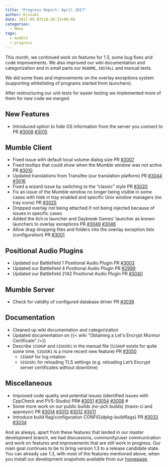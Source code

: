 ```yaml
---
title: "Progress Report: April 2017"
author: Kissaki
date: 2017-05-03T10:36:33+00:00
categories:
  - News
tags:
  - mumble
  - progress
---
```


This month, we continued work on features for 1.3, some bug fixes and code improvements. We also improved our wiki
documentation and categorization and in small parts our `README`, `INSTALL` and manual texts.<!--more-->

We did some fixes and improvements on the overlay exceptions system (supporting whitelisting of programs started from
launchers).

After restructuring our unit tests for easier testing we implemented more of them for new code we merged.

## New Features

- Introduced option to hide OS information from the server you connect to PR [#3009][1] [#3015][2]

## Mumble Client

- Fixed issue with default local volume dialog size PR [#3007][3]
- Fixed tooltips that could show when the Mumble window was not active PR [#3010][4]
- Updated translations from Transifex (our translation platform) PR [#3044][5] [#3016][6]
- Fixed a wizard issue by switching to the &#8220;classic&#8221; style PR [#3020][7]
- Fix an issue of the Mumble window no longer being visible in some cases with hide in tray enabled and specific Unix
  window managers (no tray icons) PR [#3025][8]
- Dropped overlay not being attached if not being injected because of issues in specific cases
- Added the itch.io launcher and Daybreak Games&#8217; launcher as known launchers to overlay exceptions PR [#3049][9]
  [#3046][10]
- Allow drag-dropping files and folders into the overlay exception lists (configuration) PR [#3001][11]

## Positional Audio Plugins

- Updated our Battlefield 1 Positional Audio Plugin PR [#3003][12]
- Updated our Battlefield 4 Positional Audio Plugin PR [#2999][13]
- Updated our Battlefield 2142 Positional Audio Plugin PR [#3040][14]

## Mumble Server

- Check for validity of configured database driver PR [#3039][15]

## Documentation

- Cleaned up wiki documentation and categorization
- Updated documentation on {{< wiki "Obtaining a Let's Encrypt Murmur Certificate" />}}
- Describe `SIGHUP` and `SIGUSR1` in the manual file (`SIGHUP` exists for quite some time, `SIGUSR1` is a more recent
  new feature) PR [#3050][17]
  - `SIGHUP` for log rotation
  - `SIGUSR1` for reloading TLS settings (e.g. reloading Let&#8217;s Encrypt server certificates without downtime)

## Miscellaneous

- Improved code quality and potential issues (identified issues with CppCheck and PVS-Studio) PR# [#3051][18]
  [#3054][19] [#3008][20] #
- Some more work on our public builds (no-pch builds) (travis-ci and appveyor) PR [#3014][21] [#3013][22] [#3012][23]
  [#3011][24]
- Introduce build flag/configuration CONFIG(dpkg-buildflags) PR [#3033][25] [#3034][26]

And as always, apart from these features that landed in our master development branch, we had discussions,
community/user communication and work on features and improvements that are still work in progress. Our main goal
continues to be to bring version 1.3 to a release candidate state.  You can already use 1.3, with most of the features
mentioned above, when you install our development snapshots available from our [homepage][27].

[1]: https://github.com/mumble-voip/mumble/pull/3009
[2]: https://github.com/mumble-voip/mumble/pull/3015
[3]: https://github.com/mumble-voip/mumble/pull/3007
[4]: https://github.com/mumble-voip/mumble/pull/3010
[5]: https://github.com/mumble-voip/mumble/pull/3045
[6]: https://github.com/mumble-voip/mumble/pull/3016
[7]: https://github.com/mumble-voip/mumble/pull/3020
[8]: https://github.com/mumble-voip/mumble/pull/3025
[9]: https://github.com/mumble-voip/mumble/pull/3049
[10]: https://github.com/mumble-voip/mumble/pull/3046
[11]: https://github.com/mumble-voip/mumble/pull/3001
[12]: https://github.com/mumble-voip/mumble/pull/3003
[13]: https://github.com/mumble-voip/mumble/pull/2999
[14]: https://github.com/mumble-voip/mumble/pull/3040
[15]: https://github.com/mumble-voip/mumble/pull/3039
[17]: https://github.com/mumble-voip/mumble/pull/3050
[18]: https://github.com/mumble-voip/mumble/pull/3051
[19]: https://github.com/mumble-voip/mumble/pull/3054
[20]: https://github.com/mumble-voip/mumble/pull/3008
[21]: https://github.com/mumble-voip/mumble/pull/3014
[22]: https://github.com/mumble-voip/mumble/pull/3013
[23]: https://github.com/mumble-voip/mumble/pull/3012
[24]: https://github.com/mumble-voip/mumble/pull/3011
[25]: https://github.com/mumble-voip/mumble/pull/3033
[26]: https://github.com/mumble-voip/mumble/pull/3034
[27]: https://www.mumble.info/
